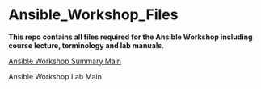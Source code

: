 # Ansible_Workshop_Files
**This repo contains all files required for the Ansible Workshop including course lecture, terminology and lab manuals.**

[Ansible Workshop Summary Main](/WORKSHOP-MAIN.md#ansible-workshop--ansible-basics)


Ansible Workshop Lab Main
